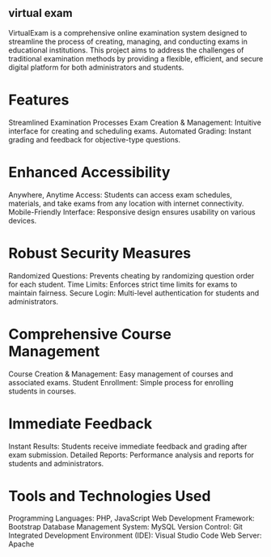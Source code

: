 ## virtual exam
 
VirtualExam is a comprehensive online examination system designed to streamline the process of creating, managing, and conducting exams in educational institutions. This project aims to address the challenges of traditional examination methods by providing a flexible, efficient, and secure digital platform for both administrators and students.

# Features
Streamlined Examination Processes
Exam Creation & Management: Intuitive interface for creating and scheduling exams.
Automated Grading: Instant grading and feedback for objective-type questions.
# Enhanced Accessibility
Anywhere, Anytime Access: Students can access exam schedules, materials, and take exams from any location with internet connectivity.
Mobile-Friendly Interface: Responsive design ensures usability on various devices.
# Robust Security Measures
Randomized Questions: Prevents cheating by randomizing question order for each student.
Time Limits: Enforces strict time limits for exams to maintain fairness.
Secure Login: Multi-level authentication for students and administrators.
# Comprehensive Course Management
Course Creation & Management: Easy management of courses and associated exams.
Student Enrollment: Simple process for enrolling students in courses.
# Immediate Feedback
Instant Results: Students receive immediate feedback and grading after exam submission.
Detailed Reports: Performance analysis and reports for students and administrators.
# Tools and Technologies Used
Programming Languages: PHP, JavaScript
Web Development Framework: Bootstrap
Database Management System: MySQL
Version Control: Git
Integrated Development Environment (IDE): Visual Studio Code
Web Server: Apache
